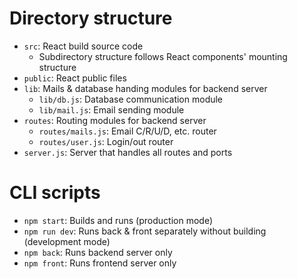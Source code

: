 # Directory structure
- `src`: React build source code
   - Subdirectory structure follows React components' mounting structure
- `public`: React public files
- `lib`: Mails & database handing modules for backend server
   - `lib/db.js`: Database communication module
   - `lib/mail.js`: Email sending module
- `routes`: Routing modules for backend server
   - `routes/mails.js`: Email C/R/U/D, etc. router
   - `routes/user.js`: Login/out router
- `server.js`: Server that handles all routes and ports

# CLI scripts
- `npm start`: Builds and runs (production mode)
- `npm run dev`: Runs back & front separately without building (development mode)
- `npm back`: Runs backend server only
- `npm front`: Runs frontend server only
